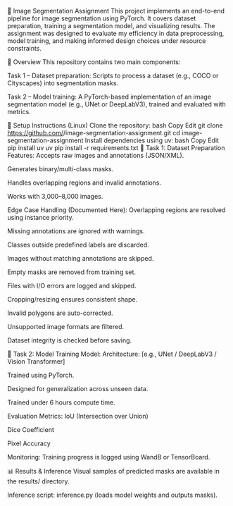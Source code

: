 🧠 Image Segmentation Assignment
This project implements an end-to-end pipeline for image segmentation using PyTorch. It covers dataset preparation, training a segmentation model, and visualizing results. The assignment was designed to evaluate my efficiency in data preprocessing, model training, and making informed design choices under resource constraints.

📌 Overview
This repository contains two main components:

Task 1 – Dataset preparation: Scripts to process a dataset (e.g., COCO or Cityscapes) into segmentation masks.

Task 2 – Model training: A PyTorch-based implementation of an image segmentation model (e.g., UNet or DeepLabV3), trained and evaluated with metrics.

🧰 Setup Instructions (Linux)
Clone the repository:
bash
Copy
Edit
git clone https://github.com/<your-username>/image-segmentation-assignment.git
cd image-segmentation-assignment
Install dependencies using uv:
bash
Copy
Edit
pip install uv
uv pip install -r requirements.txt
🧪 Task 1: Dataset Preparation
Features:
Accepts raw images and annotations (JSON/XML).

Generates binary/multi-class masks.

Handles overlapping regions and invalid annotations.

Works with 3,000–8,000 images.

Edge Case Handling (Documented Here):
Overlapping regions are resolved using instance priority.

Missing annotations are ignored with warnings.

Classes outside predefined labels are discarded.

Images without matching annotations are skipped.

Empty masks are removed from training set.

Files with I/O errors are logged and skipped.

Cropping/resizing ensures consistent shape.

Invalid polygons are auto-corrected.

Unsupported image formats are filtered.

Dataset integrity is checked before saving.

🧠 Task 2: Model Training
Model:
Architecture: [e.g., UNet / DeepLabV3 / Vision Transformer]

Trained using PyTorch.

Designed for generalization across unseen data.

Trained under 6 hours compute time.

Evaluation Metrics:
IoU (Intersection over Union)

Dice Coefficient

Pixel Accuracy

Monitoring:
Training progress is logged using WandB or TensorBoard.

📊 Results & Inference
Visual samples of predicted masks are available in the results/ directory.

Inference script: inference.py (loads model weights and outputs masks).
